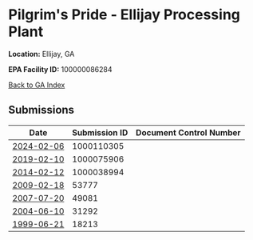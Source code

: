 # Pilgrim's Pride - Ellijay Processing Plant

**Location:** Ellijay, GA

**EPA Facility ID:** 100000086284

[Back to GA Index](../../index.md)

## Submissions

| Date | Submission ID | Document Control Number |
|------|--------------|-------------------------|
| [2024-02-06](submissions/1000110305.md) | 1000110305 |  |
| [2019-02-10](submissions/1000075906.md) | 1000075906 |  |
| [2014-02-12](submissions/1000038994.md) | 1000038994 |  |
| [2009-02-18](submissions/53777.md) | 53777 |  |
| [2007-07-20](submissions/49081.md) | 49081 |  |
| [2004-06-10](submissions/31292.md) | 31292 |  |
| [1999-06-21](submissions/18213.md) | 18213 |  |
